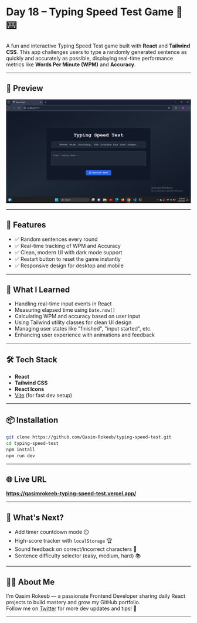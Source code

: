  # Day 18 – Typing Speed Test Game 🎯⌨️

A fun and interactive Typing Speed Test game built with **React** and **Tailwind CSS**. This app challenges users to type a randomly generated sentence as quickly and accurately as possible, displaying real-time performance metrics like **Words Per Minute (WPM)** and **Accuracy**.

---

## 📸 Preview

![App Preview](https://raw.githubusercontent.com/Qasim-Rokeeb/typing-speed-test/main/screenshot.png)

---

## 🚀 Features

- ✅ Random sentences every round
- ✅ Real-time tracking of WPM and Accuracy
- ✅ Clean, modern UI with dark mode support
- ✅ Restart button to reset the game instantly
- ✅ Responsive design for desktop and mobile

---

## 🧠 What I Learned

- Handling real-time input events in React
- Measuring elapsed time using `Date.now()`
- Calculating WPM and accuracy based on user input
- Using Tailwind utility classes for clean UI design
- Managing user states like "finished", "input started", etc.
- Enhancing user experience with animations and feedback

---

## 🛠 Tech Stack

- **React**
- **Tailwind CSS**
- **React Icons**
- [Vite](https://vitejs.dev) (for fast dev setup)

---

## 📦 Installation

```bash
git clone https://github.com/Qasim-Rokeeb/typing-speed-test.git
cd typing-speed-test
npm install
npm run dev
```

---

## 🌐 Live URL

**https://qasimrokeeb-typing-speed-test.vercel.app/**

---

## 🔮 What's Next?

- Add timer countdown mode ⏲️
- High-score tracker with `localStorage` 🏆
- Sound feedback on correct/incorrect characters 🎵
- Sentence difficulty selector (easy, medium, hard) 📚

---

## 🙋‍♂️ About Me

I'm Qasim Rokeeb — a passionate Frontend Developer sharing daily React projects to build mastery and grow my GitHub portfolio.  
Follow me on [Twitter](https://twitter.com/qasim_rokeeb) for more dev updates and tips! 🚀

---

```

